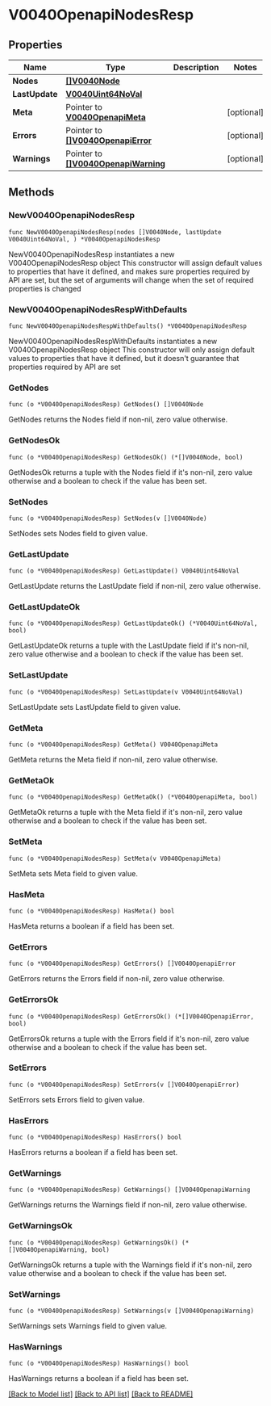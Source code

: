 # V0040OpenapiNodesResp

## Properties

Name | Type | Description | Notes
------------ | ------------- | ------------- | -------------
**Nodes** | [**[]V0040Node**](V0040Node.md) |  | 
**LastUpdate** | [**V0040Uint64NoVal**](V0040Uint64NoVal.md) |  | 
**Meta** | Pointer to [**V0040OpenapiMeta**](V0040OpenapiMeta.md) |  | [optional] 
**Errors** | Pointer to [**[]V0040OpenapiError**](V0040OpenapiError.md) |  | [optional] 
**Warnings** | Pointer to [**[]V0040OpenapiWarning**](V0040OpenapiWarning.md) |  | [optional] 

## Methods

### NewV0040OpenapiNodesResp

`func NewV0040OpenapiNodesResp(nodes []V0040Node, lastUpdate V0040Uint64NoVal, ) *V0040OpenapiNodesResp`

NewV0040OpenapiNodesResp instantiates a new V0040OpenapiNodesResp object
This constructor will assign default values to properties that have it defined,
and makes sure properties required by API are set, but the set of arguments
will change when the set of required properties is changed

### NewV0040OpenapiNodesRespWithDefaults

`func NewV0040OpenapiNodesRespWithDefaults() *V0040OpenapiNodesResp`

NewV0040OpenapiNodesRespWithDefaults instantiates a new V0040OpenapiNodesResp object
This constructor will only assign default values to properties that have it defined,
but it doesn't guarantee that properties required by API are set

### GetNodes

`func (o *V0040OpenapiNodesResp) GetNodes() []V0040Node`

GetNodes returns the Nodes field if non-nil, zero value otherwise.

### GetNodesOk

`func (o *V0040OpenapiNodesResp) GetNodesOk() (*[]V0040Node, bool)`

GetNodesOk returns a tuple with the Nodes field if it's non-nil, zero value otherwise
and a boolean to check if the value has been set.

### SetNodes

`func (o *V0040OpenapiNodesResp) SetNodes(v []V0040Node)`

SetNodes sets Nodes field to given value.


### GetLastUpdate

`func (o *V0040OpenapiNodesResp) GetLastUpdate() V0040Uint64NoVal`

GetLastUpdate returns the LastUpdate field if non-nil, zero value otherwise.

### GetLastUpdateOk

`func (o *V0040OpenapiNodesResp) GetLastUpdateOk() (*V0040Uint64NoVal, bool)`

GetLastUpdateOk returns a tuple with the LastUpdate field if it's non-nil, zero value otherwise
and a boolean to check if the value has been set.

### SetLastUpdate

`func (o *V0040OpenapiNodesResp) SetLastUpdate(v V0040Uint64NoVal)`

SetLastUpdate sets LastUpdate field to given value.


### GetMeta

`func (o *V0040OpenapiNodesResp) GetMeta() V0040OpenapiMeta`

GetMeta returns the Meta field if non-nil, zero value otherwise.

### GetMetaOk

`func (o *V0040OpenapiNodesResp) GetMetaOk() (*V0040OpenapiMeta, bool)`

GetMetaOk returns a tuple with the Meta field if it's non-nil, zero value otherwise
and a boolean to check if the value has been set.

### SetMeta

`func (o *V0040OpenapiNodesResp) SetMeta(v V0040OpenapiMeta)`

SetMeta sets Meta field to given value.

### HasMeta

`func (o *V0040OpenapiNodesResp) HasMeta() bool`

HasMeta returns a boolean if a field has been set.

### GetErrors

`func (o *V0040OpenapiNodesResp) GetErrors() []V0040OpenapiError`

GetErrors returns the Errors field if non-nil, zero value otherwise.

### GetErrorsOk

`func (o *V0040OpenapiNodesResp) GetErrorsOk() (*[]V0040OpenapiError, bool)`

GetErrorsOk returns a tuple with the Errors field if it's non-nil, zero value otherwise
and a boolean to check if the value has been set.

### SetErrors

`func (o *V0040OpenapiNodesResp) SetErrors(v []V0040OpenapiError)`

SetErrors sets Errors field to given value.

### HasErrors

`func (o *V0040OpenapiNodesResp) HasErrors() bool`

HasErrors returns a boolean if a field has been set.

### GetWarnings

`func (o *V0040OpenapiNodesResp) GetWarnings() []V0040OpenapiWarning`

GetWarnings returns the Warnings field if non-nil, zero value otherwise.

### GetWarningsOk

`func (o *V0040OpenapiNodesResp) GetWarningsOk() (*[]V0040OpenapiWarning, bool)`

GetWarningsOk returns a tuple with the Warnings field if it's non-nil, zero value otherwise
and a boolean to check if the value has been set.

### SetWarnings

`func (o *V0040OpenapiNodesResp) SetWarnings(v []V0040OpenapiWarning)`

SetWarnings sets Warnings field to given value.

### HasWarnings

`func (o *V0040OpenapiNodesResp) HasWarnings() bool`

HasWarnings returns a boolean if a field has been set.


[[Back to Model list]](../README.md#documentation-for-models) [[Back to API list]](../README.md#documentation-for-api-endpoints) [[Back to README]](../README.md)


